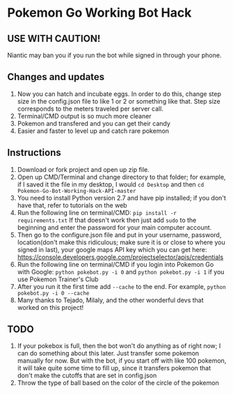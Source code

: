 # Pokemon Go Working Bot Hack


## USE WITH CAUTION! 
Niantic may ban you if you run the bot while signed in through your phone.


## Changes and updates
1. Now you can hatch and incubate eggs. In order to do this, change step size in the config.json file to like 1 or 2 or something like that. Step size corresponds to the meters traveled per server call.
2. Terminal/CMD output is so much more cleaner
3. Pokemon and transfered and you can get their candy
4. Easier and faster to level up and catch rare pokemon


## Instructions
1. Download or fork project and open up zip file.
2. Open up CMD/Terminal and change directory to that folder; for example, if I saved it the file in my desktop, I would `cd Desktop` and then `cd Pokemon-Go-Bot-Working-Hack-API-master`
3. You need to install Python version 2.7 and have pip installed; if you don't have that, refer to tutorials on the web
4. Run the following line on terminal/CMD: `pip install -r requirements.txt` If that doesn't work then just add `sudo` to the beginning and enter the password for your main computer account.
5. Then go to the configure.json file and put in your username, password, location(don't make this ridiculous; make sure it is or close to where you signed in last), your google maps API key which you can get here: https://console.developers.google.com/projectselector/apis/credentials 
6. Run the following line on terminal/CMD if you login into Pokemon Go with Google: `python pokebot.py -i 0` and `python pokebot.py -i 1` if you use Pokemon Trainer's Club
7. After you run it the first time add `--cache` to the end. For example, `python pokebot.py -i 0 --cache`
8. Many thanks to Tejado, Milaly, and the other wonderful devs that worked on this project!


## TODO
1. If your pokebox is full, then the bot won't do anything as of right now; I can do something about this later. Just transfer some pokemon manually for now. But with the bot, if you start off with like 100 pokemon, it will take quite some time to fill up, since it transfers pokemon that don't make the cutoffs that are set in config.json
2. Throw the type of ball based on the color of the circle of the pokemon
